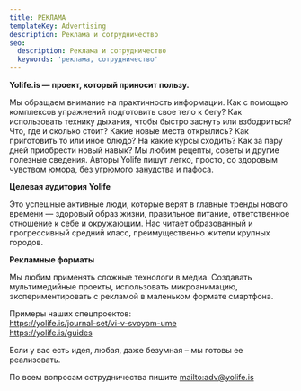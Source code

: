 ```yaml
---
title: РЕКЛАМА
templateKey: Advertising
description: Реклама и сотрудничество
seo:
  description: Реклама и сотрудничество
  keywords: 'реклама, сотрудничество'
---
```

**Yolife.is — проект, который приносит пользу.**

Мы обращаем внимание на практичность информации. Как с помощью комплексов упражнений подготовить свое тело к бегу? Как использовать технику дыхания, чтобы быстро заснуть или взбодриться? Что, где и сколько стоит? Какие новые места открылись? Как приготовить то или иное блюдо? На какие курсы сходить? Как за пару дней приобрести новый навык? Мы любим рецепты, советы и другие полезные сведения. Авторы Yolife пишут легко, просто, со здоровым чувством юмора, без угрюмого занудства и пафоса.

**Целевая аудитория Yolife**

Это успешные активные люди, которые верят в главные тренды нового времени — здоровый образ жизни, правильное питание, ответственное отношение к себе и окружающим. Нас читает образованный и прогрессивный средний класс, преимущественно жители крупных городов.

**Рекламные форматы**

Мы любим применять сложные технологи в медиа. Создавать мультимедийные проекты, использовать микроанимацию, экспериментировать с рекламой в маленьком формате смартфона.

Примеры наших спецпроектов:\
<https://yolife.is/journal-set/vi-v-svoyom-ume>\
<https://yolife.is/guides>

Если у вас есть идея, любая, даже безумная – мы готовы ее реализовать.

По всем вопросам сотрудничества пишите <mailto:adv@yolife.is>
